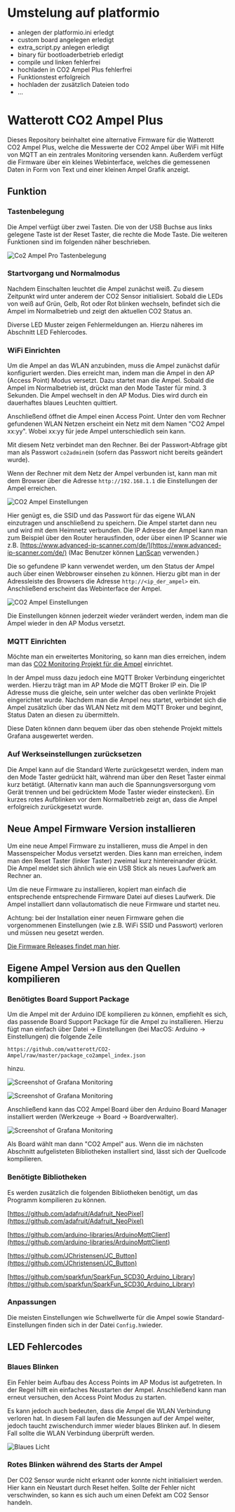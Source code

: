 # Umstelung auf platformio

- anlegen der platformio.ini          erledgt
- custom board angelegen              erledigt
- extra_script.py anlegen             erledigt
- binary für bootloaderbetrieb        erledigt
- compile und linken                  fehlerfrei
- hochladen in CO2 Ampel Plus         fehlerfrei
- Funktionstest                       erfolgreich
- hochladen der zusätzlich Dateien    todo
- ...

# Watterott CO2 Ampel Plus

Dieses Repository beinhaltet eine alternative Firmware für die Watterott CO2 Ampel Plus, welche die Messwerte der CO2 Ampel über WiFi mit Hilfe von MQTT an ein zentrales Monitoring versenden kann. Außerdem verfügt die Firmware über ein kleines Webinterface, welches die gemessenen Daten in Form von Text und einer kleinen Ampel Grafik anzeigt.

## Funktion

### Tastenbelegung

Die Ampel verfügt über zwei Tasten. Die von der USB Buchse aus links gelegene Taste ist der Reset Taster, die rechte die Mode Taste. Die weiteren Funktionen sind im folgenden näher beschrieben.

![Co2 Ampel Pro Tastenbelegung](docs/images/Tastenbelegung.png)

### Startvorgang und Normalmodus
Nachdem Einschalten leuchtet die Ampel zunächst weiß. Zu diesem Zeitpunkt wird unter anderem der CO2 Sensor initialisiert. 
Sobald die LEDs von weiß auf Grün, Gelb, Rot oder Rot blinken wechseln, befindet sich die Ampel im Normalbetrieb und zeigt den aktuellen CO2 Status an.

Diverse LED Muster zeigen Fehlermeldungen an. Hierzu näheres im Abschnitt LED Fehlercodes.

### WiFi Einrichten

Um die Ampel an das WLAN anzubinden, muss die Ampel zunächst dafür konfiguriert werden. Dies erreicht man, indem man die Ampel in den AP (Access Point) Modus versetzt. Dazu startet man die Ampel. Sobald die Ampel im Normalbetrieb ist, drückt man den Mode Taster für mind. 3 Sekunden. Die Ampel wechselt in den AP Modus. Dies wird durch ein dauerhaftes blaues Leuchten quittiert.

Anschließend öffnet die Ampel einen Access Point. Unter den vom Rechner gefundenen WLAN Netzen erscheint ein Netz mit dem Namen "CO2 Ampel xx:yy". Wobei xx:yy für jede Ampel unterschiedlich sein kann.

Mit diesem Netz verbindet man den Rechner. Bei der Passwort-Abfrage gibt man als Passwort ```co2admin```ein (sofern das Passwort nicht bereits geändert wurde).

Wenn der Rechner mit dem Netz der Ampel verbunden ist, kann man mit dem Browser über die Adresse ```http://192.168.1.1``` die Einstellungen der Ampel erreichen.

![CO2 Ampel Einstellungen](docs/images/AP_Mode.png)

Hier genügt es, die SSID und das Passwort für das eigene WLAN einzutragen und anschließend zu speichern. Die Ampel startet dann neu und wird mit dem Heimnetz verbunden. Die IP Adresse der Ampel kann man zum Beispiel über den Router herausfinden, oder über einen IP Scanner wie z.B. [https://www.advanced-ip-scanner.com/de/](https://www.advanced-ip-scanner.com/de/) (Mac Benutzer können [LanScan](https://apps.apple.com/de/app/lanscan/id472226235?mt=12) verwenden.)

Die so gefundene IP kann verwendet werden, um den Status der Ampel auch über einen Webbrowser einsehen zu können. Hierzu gibt man in der Adressleiste des Browsers die Adresse ```http://<ip_der_ampel>``` ein. Anschließend erscheint das Webinterface der Ampel.

![CO2 Ampel Einstellungen](docs/images/ampel_frontend.png)

Die Einstellungen können jederzeit wieder verändert werden, indem man die Ampel wieder in den AP Modus versetzt.

### MQTT Einrichten
Möchte man ein erweitertes Monitoring, so kann man dies erreichen, indem man das [CO2 Monitoring Projekt für die Ampel](https://github.com/mariolukas/Docker-CO2-Monitoring) einrichtet.

In der Ampel muss dazu jedoch eine MQTT Broker Verbindung eingerichtet werden. Hierzu trägt man im AP Mode die MQTT Broker IP ein. Die IP Adresse muss die gleiche, sein unter welcher das oben verlinkte Projekt eingerichtet wurde. Nachdem man die Ampel neu startet, verbindet sich die Ampel zusätzlich über das WLAN Netz mit dem MQTT Broker und beginnt, Status Daten an diesen zu übermitteln. 

Diese Daten können dann bequem über das oben stehende Projekt mittels Grafana ausgewertet werden.

### Auf Werkseinstellungen zurücksetzen

Die Ampel kann auf die Standard Werte zurückgesetzt werden, indem man den Mode Taster gedrückt hält, während man über den Reset Taster einmal kurz betätigt. (Alternativ kann man auch die Spannungsversorgung vom Gerät trennen und bei gedrücktem Mode Taster wieder einstecken). Ein kurzes rotes Aufblinken vor dem Normalbetrieb zeigt an, dass die Ampel erfolgreich zurückgesetzt wurde.


## Neue Ampel Firmware Version installieren
Um eine neue Ampel Firmware zu installieren, muss die Ampel in den Massenspeicher Modus versetzt werden. Dies kann man erreichen, indem man den Reset Taster (linker Taster) zweimal kurz hintereinander drückt. Die Ampel meldet sich ähnlich wie ein USB Stick als neues Laufwerk am Rechner an. 

Um die neue Firmware zu installieren, kopiert man einfach die entsprechende entsprechende Firmware Datei auf dieses Laufwerk. Die Ampel installiert dann vollautomatisch die neue Firmware und startet neu. 

Achtung: bei der Installation einer neuen Firmware gehen die vorgenommenen Einstellungen (wie z.B. WiFi SSID und Passwort) verloren und müssen neu gesetzt werden. 

[Die Firmware Releases findet man hier](https://github.com/mariolukas/Watterott-CO2-Ampel-Plus-Firmware/releases).

## Eigene Ampel Version aus den Quellen kompilieren

### Benötigtes Board Support Package
Um die Ampel mit der Arduino IDE kompilieren zu können, empfiehlt es sich, das passende Board Support Package für die Ampel zu installieren. Hierzu fügt man einfach über Datei -> Einstellungen (bei MacOS: Arduino -> Einstellungen) die folgende Zeile 

```
https://github.com/watterott/CO2-Ampel/raw/master/package_co2ampel_index.json
``` 
hinzu.

![Screenshot of Grafana Monitoring](docs/images/arduino_einstellungen.png)

![Screenshot of Grafana Monitoring](docs/images/add_bsp.png)

Anschließend kann das CO2 Ampel Board über den Arduino Board Manager installiert werden (Werkzeuge -> Board -> Boardverwalter).

![Screenshot of Grafana Monitoring](docs/images/install_bsp.png)

Als Board wählt man dann "CO2 Ampel" aus. Wenn die im nächsten Abschnitt aufgelisteten Bibliotheken installiert sind, lässt sich der Quellcode kompilieren.

### Benötigte Bibliotheken

Es werden zusätzlich die folgenden Bibliotheken benötigt, um das Programm kompilieren zu können.

[https://github.com/adafruit/Adafruit_NeoPixel](https://github.com/adafruit/Adafruit_NeoPixel)

[https://github.com/arduino-libraries/ArduinoMqttClient](https://github.com/arduino-libraries/ArduinoMqttClient)

[https://github.com/JChristensen/JC_Button](https://github.com/JChristensen/JC_Button)

[https://github.com/sparkfun/SparkFun_SCD30_Arduino_Library](https://github.com/sparkfun/SparkFun_SCD30_Arduino_Library)


### Anpassungen
Die meisten Einstellungen wie Schwellwerte für die Ampel sowie Standard-Einstellungen finden sich in der Datei ```Config.h```wieder.


## LED Fehlercodes
### Blaues Blinken
Ein Fehler beim Aufbau des Access Points im AP Modus ist aufgetreten. In der Regel hilft ein einfaches Neustarten der Ampel. Anschließend kann man erneut versuchen, den Access Point Modus zu starten.

Es kann jedoch auch bedeuten, dass die Ampel die WLAN Verbindung verloren hat. In diesem Fall laufen die Messungen auf der Ampel weiter, jedoch taucht zwischendurch immer wieder blaues Blinken auf. In diesem Fall sollte die WLAN Verbindung überprüft werden.

![Blaues Licht](docs/images/rambo.jpg)

### Rotes Blinken während des Starts der Ampel
Der CO2 Sensor wurde nicht erkannt oder konnte nicht initialisiert werden. Hier kann ein Neustart durch Reset helfen. Sollte der Fehler nicht verschwinden, so kann es sich auch um einen Defekt am CO2 Sensor handeln.
